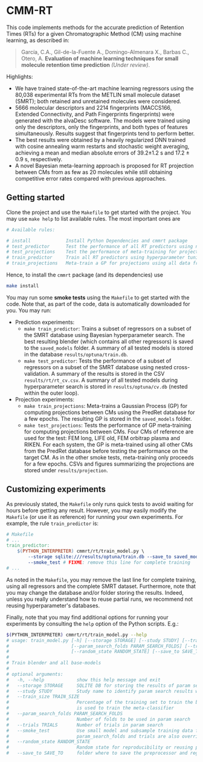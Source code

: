 # CMM-RT
This code implements methods for the accurate prediction of Retention Times 
(RTs) for a given Chromatographic Method (CM) using machine learning, as 
described in:

> García, C.A., Gil-de-la-Fuente A., Domingo-Almenara X., Barbas C., Otero, A. **Evaluation of machine learning techniques for
small molecule retention time prediction** *(Under review)*.

Highlights: 
* We have trained state-of-the-art machine learning regressors using the 80,038 
experimental RTs from the METLIN small molecule dataset (SMRT); both retained 
and unretained molecules were considered.
* 5666 molecular descriptors and 2214 fingerprints (MACCS166, 
Extended Connectivity, and Path Fingerprints fingerprints) were generated with
 the alvaDesc software. The models were trained using only the descriptors, 
 only the fingerprints, and both types of features simultaneously. Results suggest
 that fingerprints tend to perform better.
* The best results were obtained by a heavily regularized DNN trained with 
cosine annealing warm restarts and stochastic weight averaging, achieving a 
mean and median absolute errors of 39.2±1.2 s and 17.2 ± 0.9 s, respectively.
* A novel Bayesian meta-learning approach is proposed for RT projection between
 CMs from as few as 20 molecules while still obtaining competitive error rates 
 compared with previous approaches.


## Getting started
Clone the project and use the `Makefile` to get started with the project. You 
may use `make help` to list available rules. The most important ones are 
```bash
# Available rules:

# install             Install Python Dependencies and cmmrt package
# test_predictor      Test the performance of all RT predictors using nested cross-validation
# test_projections    Test the performance of meta-training for projections using 4 reference CMs
# train_predictor     Train all RT predictors using hyperparameter tuning
# train_projections   Meta-train a GP for projections using all data from PredRet database
```

Hence, to install the `cmmrt` package (and its dependencies) use 
```bash
make install
```

You may run some **smoke tests** using the `Makefile` to get started with the 
code. Note that, as part of the code, data is automatically downloaded for you. 
You may run:
* Prediction experiments:
    * `make train_predictor`: Trains a subset of regressors on a subset of the 
    SMRT database using Bayesian hyperparameter search. The best resulting blender
    (which contains all other regressors) is saved to the `saved_models` folder.
    A summary of all tested models is stored in the database `results/optuna/train.db`.
    * `make test_predictor`: Tests the performance of a subset of regressors on
    a subset of the SMRT database using nested cross-validation. A summary of 
    the results is stored in the CSV `results/rt/rt_cv.csv`. A summary of all tested 
    models during hyperparameter search is stored in `results/optuna/cv.db` (nested
    within the outer loop).
* Projection experiments: 
    * `make train_projections`: Meta-trains a Gaussian Process (GP) for computing 
    projections between CMs using the PredRet database for a few epochs. The
    resulting GP is stored in the `saved_models` folder.
    * `make test_projections`: Tests the performance of GP meta-training for 
    computing projections between CMs. Four CMs of reference are used for the
    test: FEM long, LIFE old, FEM orbitrap plasma and RIKEN. For each system, 
    the GP is meta-trained using all other CMs from the PredRet database before
    testing the performance on the target CM. As in the other smoke tests, 
    meta-training only proceeds for a few epochs. CSVs and figures summarizing
    the projections are stored under `results/projection`.

## Customizing experiments
As previously stated, the `Makefile` only runs quick tests to avoid waiting 
for hours before getting any result. However, you may easily modify the `Makefile`
(or use it as reference) for running your own experiments. For example, the rule
`train_predictor` is:
```makefile
# Makefile
# ...
train_predictor:
	$(PYTHON_INTERPRETER) cmmrt/rt/train_model.py \
		--storage sqlite:///results/optuna/train.db --save_to saved_models \
		--smoke_test # FIXME: remove this line for complete training
# ...
```
As noted in the `Makefile`, you may remove the last line for complete training, 
using all regressors and the complete SMRT dataset. Furthermore, note that 
you may change the database and/or folder storing the results. Indeed, unless
you really understand how to reuse partial runs, we recommend not reusing 
hyperparameter's databases.

Finally, note that you may find additional options for running your experiments
by consulting the `help` option of the Python scripts. E.g.:
```bash
$(PYTHON_INTERPRETER) cmmrt/rt/train_model.py --help
# usage: train_model.py [-h] [--storage STORAGE] [--study STUDY] [--train_size TRAIN_SIZE]
#                       [--param_search_folds PARAM_SEARCH_FOLDS] [--trials TRIALS] [--smoke_test]
#                       [--random_state RANDOM_STATE] [--save_to SAVE_TO]
# 
# Train blender and all base-models
# 
# optional arguments:
#   -h, --help            show this help message and exit
#   --storage STORAGE     SQLITE DB for storing the results of param search (e.g.: sqlite:///train.db
#   --study STUDY         Study name to identify param search results withing the DB
#   --train_size TRAIN_SIZE
#                         Percentage of the training set to train the base classifiers. The remainder
#                         is used to train the meta-classifier
#   --param_search_folds PARAM_SEARCH_FOLDS
#                         Number of folds to be used in param search
#   --trials TRIALS       Number of trials in param search
#   --smoke_test          Use small model and subsample training data for quick testing.
#                         param_search_folds and trials are also overridden
#   --random_state RANDOM_STATE
#                         Random state for reproducibility or reusing param search results
#   --save_to SAVE_TO     folder where to save the preprocessor and regressor models
```


